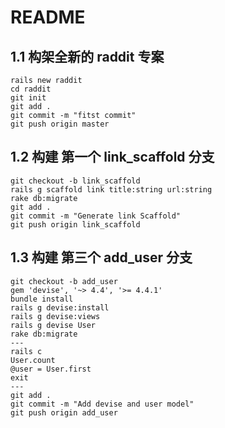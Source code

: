 # README


## 1.1 构架全新的 raddit 专案
```
rails new raddit
cd raddit
git init
git add .
git commit -m "fitst commit"
git push origin master
```
## 1.2 构建 第一个 link_scaffold 分支
```
git checkout -b link_scaffold
rails g scaffold link title:string url:string
rake db:migrate
git add .
git commit -m "Generate link Scaffold"
git push origin link_scaffold
```
## 1.3 构建 第三个 add_user 分支
```
git checkout -b add_user
gem 'devise', '~> 4.4', '>= 4.4.1'
bundle install
rails g devise:install
rails g devise:views
rails g devise User
rake db:migrate
---
rails c
User.count
@user = User.first
exit
---
git add .
git commit -m "Add devise and user model"
git push origin add_user
```
